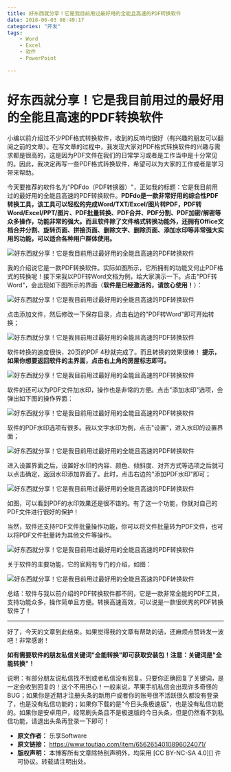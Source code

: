 ```yaml
---
title: 好东西就分享！它是我目前用过最好用的全能且高速的PDF转换软件
date: 2018-06-03 08:49:17
categories: "开发"
tags:
	- Word
	- Excel
	- 软件
	- PowerPoint

---
```


# **好东西就分享！它是我目前用过的最好用的全能且高速的PDF转换软件** #

小编以前介绍过不少PDF格式转换软件，收到的反响均很好（有兴趣的朋友可以翻阅之前的文章）。在写文章的过程中，我发现大家对PDF格式转换软件的兴趣与需求都是很高的，这是因为PDF文件在我们的日常学习或者是工作当中是十分常见的。因此，我决定再写一些PDF格式转换软件，希望可以为大家的工作或者是学习带来帮助。

今天要推荐的软件名为"PDFdo（PDF转换器）"，正如我的标题：它是我目前用过的最好用的全能且高速的PDF转换软件。**PDFdo是一款非常好用的综合性PDF转换工具，该工具可以轻松的完成Word/TXT/Excel/图片转PDF，PDF转Word/Excel/PPT/图片、PDF批量转换、PDF合并、PDF分割、PDF加密/解密等众多操作，功能非常的强大。而且软件除了文件格式转换功能外，还拥有Office文档合并分割、旋转页面、拼接页面、删除文字、删除页面、添加水印等非常强大实用的功能，可以适合各种用户群体使用。**

![好东西就分享！它是我目前用过最好用的全能且高速的PDF转换软件][PDF]

我的介绍说它是一款PDF转换软件。实际如图所示，它所拥有的功能又何止PDF格式的转换呢！接下来我以PDF转Word文档为例，给大家演示一下。点击"PDF转Word"，会出现如下图所示的界面（**软件是已经激活的，请放心使用！**）：

![好东西就分享！它是我目前用过最好用的全能且高速的PDF转换软件][PDF 1]

点击添加文件，然后修改一下保存目录，点击右边的"PDF转Word"即可开始转换；

![好东西就分享！它是我目前用过最好用的全能且高速的PDF转换软件][PDF 2]

软件转换的速度很快，20页的PDF 4秒就完成了。而且转换的效果很棒！ **提示，如果你想要返回软件的主界面，点击右上角的房屋标志即可。**

![好东西就分享！它是我目前用过最好用的全能且高速的PDF转换软件][PDF 3]

软件的还可以为PDF文件加水印，操作也是非常的方便。点击"添加水印"选项，会弹出如下图的操作界面：

![好东西就分享！它是我目前用过最好用的全能且高速的PDF转换软件][PDF 4]

软件的PDF水印选项有很多。我以文字水印为例，点击"设置"，进入水印的设置界面；

![好东西就分享！它是我目前用过最好用的全能且高速的PDF转换软件][PDF 5]

进入设置界面之后，设置好水印的内容、颜色、倾斜度、对齐方式等选项之后就可以点击确定，返回水印添加界面了。此时，点击右边的"添加PDF水印"即可；

![好东西就分享！它是我目前用过最好用的全能且高速的PDF转换软件][PDF 6]

如图，可以看到PDF的水印效果还是很不错的。有了这一个功能，你就对自己的PDF文件进行很好的保护！

当然，软件还支持PDF文件批量操作功能，你可以将文件批量转为PDF文件，也可以将PDF文件批量转为其他文件等操作。

![好东西就分享！它是我目前用过最好用的全能且高速的PDF转换软件][PDF 7]

关于软件的主要功能，它的官网有专门的介绍，如图：

![好东西就分享！它是我目前用过最好用的全能且高速的PDF转换软件][PDF 8]

总结：软件与我以前介绍的PDF转换软件都不同，它是一款非常全能的PDF工具，支持功能众多，操作简单且方便。转换高速高效，可以说是一款很优秀的PDF转换软件了！

--------------------

好了，今天的文章到此结束。如果觉得我的文章有帮助的话，还麻烦点赞转发一波吧！非常感谢！

**如有需要软件的朋友私信关键词"全能转换"即可获取安装包！注意：关键词是"全能转换"！**

说明：有部分朋友说私信找不到或者私信没有回复。只要你正确回复了关键词，是一定会收到回复的！这个不用担心！一般来说，苹果手机私信会出现许多奇怪的BUG；如果你是近期才注册头条的新用户或者你的账号很不活跃很久都没有登录了，也是没有私信功能的；如果你下载的是"今日头条极速版"，也是没有私信功能的。如果你是安卓用户，经常刷头条且不是极速版的今日头条，但是仍然看不到私信功能，请退出头条再登录一下即可！


[PDF]: static/resources/crawler/RR7N-YVRJ-QEMV.jpg
[PDF 1]: static/resources/crawler/RRAJ-VEQB-EJY2.jpg
[PDF 2]: static/resources/crawler/67RU-BA2U-2EEI.jpg
[PDF 3]: static/resources/crawler/J6J7-RIBY-ZIQA.jpg
[PDF 4]: static/resources/crawler/IRUN-BU2A-EFZR.jpg
[PDF 5]: static/resources/crawler/UE2E-QJMF-ZYBY.jpg
[PDF 6]: static/resources/crawler/6JUA-QN3A-BYBA.jpg
[PDF 7]: static/resources/crawler/ZIYM-YVUY-YBNU.jpg
[PDF 8]: static/resources/crawler/EF36-ZM2M-V3UI.jpg
 *  **原文作者：** 乐享Software
 *  **原文链接：** https://www.toutiao.com/item/6562654010896024071/
 *  **版权声明：** 本博客所有文章除特别声明外，均采用 [CC BY-NC-SA 4.0][] 许可协议。转载请注明出处。
